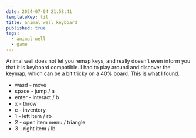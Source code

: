 ```yaml
---
date: 2024-07-04 21:58:41
templateKey: til
title: animal well keyboard
published: true
tags:
  - animal-well
  - game
---
```


Animal well does not let you remap keys, and really doesn't even inform you
that it is keyboard compatible.  I had to play around and discover the keymap,
which can be a bit tricky on a 40% board.  This is what I found.

* wasd - move
* space - jump / a
* enter - interact / b
* x - throw
* c - inventory
* 1 - left item / rb
* 2 - open item menu / triangle
* 3 - right item / lb
